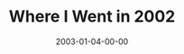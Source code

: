 ---
layout: message
category: message
series: "The Space Between"
title: "Where I Went in 2002"
date: 2003-01-04-00-00
message_id: 248
audio: "http://s3.amazonaws.com/crossroadsaudiomessages/Where%20I%20Went%20in%202002.mp3"
audio-duration: "38:06"
flag: "N"
---